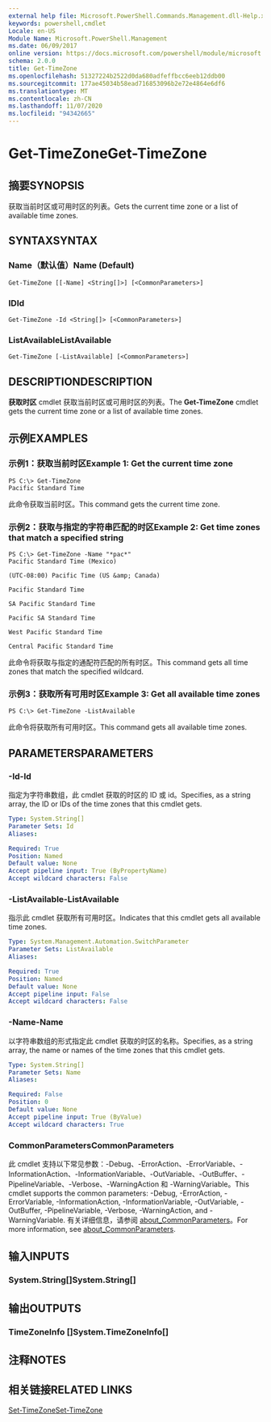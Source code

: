 ```yaml
---
external help file: Microsoft.PowerShell.Commands.Management.dll-Help.xml
keywords: powershell,cmdlet
Locale: en-US
Module Name: Microsoft.PowerShell.Management
ms.date: 06/09/2017
online version: https://docs.microsoft.com/powershell/module/microsoft.powershell.management/get-timezone?view=powershell-5.1&WT.mc_id=ps-gethelp
schema: 2.0.0
title: Get-TimeZone
ms.openlocfilehash: 51327224b2522d0da680adfeffbcc6eeb12ddb00
ms.sourcegitcommit: 177ae45034b58ead716853096b2e72e4864e6df6
ms.translationtype: MT
ms.contentlocale: zh-CN
ms.lasthandoff: 11/07/2020
ms.locfileid: "94342665"
---
```

# <span data-ttu-id="5233c-103">Get-TimeZone</span><span class="sxs-lookup"><span data-stu-id="5233c-103">Get-TimeZone</span></span>

## <span data-ttu-id="5233c-104">摘要</span><span class="sxs-lookup"><span data-stu-id="5233c-104">SYNOPSIS</span></span>
<span data-ttu-id="5233c-105">获取当前时区或可用时区的列表。</span><span class="sxs-lookup"><span data-stu-id="5233c-105">Gets the current time zone or a list of available time zones.</span></span>

## <span data-ttu-id="5233c-106">SYNTAX</span><span class="sxs-lookup"><span data-stu-id="5233c-106">SYNTAX</span></span>

### <span data-ttu-id="5233c-107">Name（默认值）</span><span class="sxs-lookup"><span data-stu-id="5233c-107">Name (Default)</span></span>

```
Get-TimeZone [[-Name] <String[]>] [<CommonParameters>]
```

### <span data-ttu-id="5233c-108">ID</span><span class="sxs-lookup"><span data-stu-id="5233c-108">Id</span></span>

```
Get-TimeZone -Id <String[]> [<CommonParameters>]
```

### <span data-ttu-id="5233c-109">ListAvailable</span><span class="sxs-lookup"><span data-stu-id="5233c-109">ListAvailable</span></span>

```
Get-TimeZone [-ListAvailable] [<CommonParameters>]
```

## <span data-ttu-id="5233c-110">DESCRIPTION</span><span class="sxs-lookup"><span data-stu-id="5233c-110">DESCRIPTION</span></span>

<span data-ttu-id="5233c-111">**获取时区** cmdlet 获取当前时区或可用时区的列表。</span><span class="sxs-lookup"><span data-stu-id="5233c-111">The **Get-TimeZone** cmdlet gets the current time zone or a list of available time zones.</span></span>

## <span data-ttu-id="5233c-112">示例</span><span class="sxs-lookup"><span data-stu-id="5233c-112">EXAMPLES</span></span>

### <span data-ttu-id="5233c-113">示例1：获取当前时区</span><span class="sxs-lookup"><span data-stu-id="5233c-113">Example 1: Get the current time zone</span></span>

```
PS C:\> Get-TimeZone
Pacific Standard Time
```

<span data-ttu-id="5233c-114">此命令获取当前时区。</span><span class="sxs-lookup"><span data-stu-id="5233c-114">This command gets the current time zone.</span></span>

### <span data-ttu-id="5233c-115">示例2：获取与指定的字符串匹配的时区</span><span class="sxs-lookup"><span data-stu-id="5233c-115">Example 2: Get time zones that match a specified string</span></span>

```
PS C:\> Get-TimeZone -Name "*pac*"
Pacific Standard Time (Mexico)

(UTC-08:00) Pacific Time (US &amp; Canada)

Pacific Standard Time

SA Pacific Standard Time

Pacific SA Standard Time

West Pacific Standard Time

Central Pacific Standard Time
```

<span data-ttu-id="5233c-116">此命令将获取与指定的通配符匹配的所有时区。</span><span class="sxs-lookup"><span data-stu-id="5233c-116">This command gets all time zones that match the specified wildcard.</span></span>

### <span data-ttu-id="5233c-117">示例3：获取所有可用时区</span><span class="sxs-lookup"><span data-stu-id="5233c-117">Example 3: Get all available time zones</span></span>

```
PS C:\> Get-TimeZone -ListAvailable
```

<span data-ttu-id="5233c-118">此命令将获取所有可用时区。</span><span class="sxs-lookup"><span data-stu-id="5233c-118">This command gets all available time zones.</span></span>

## <span data-ttu-id="5233c-119">PARAMETERS</span><span class="sxs-lookup"><span data-stu-id="5233c-119">PARAMETERS</span></span>

### <span data-ttu-id="5233c-120">-Id</span><span class="sxs-lookup"><span data-stu-id="5233c-120">-Id</span></span>

<span data-ttu-id="5233c-121">指定为字符串数组，此 cmdlet 获取的时区的 ID 或 id。</span><span class="sxs-lookup"><span data-stu-id="5233c-121">Specifies, as a string array, the ID or IDs of the time zones that this cmdlet gets.</span></span>

```yaml
Type: System.String[]
Parameter Sets: Id
Aliases:

Required: True
Position: Named
Default value: None
Accept pipeline input: True (ByPropertyName)
Accept wildcard characters: False
```

### <span data-ttu-id="5233c-122">-ListAvailable</span><span class="sxs-lookup"><span data-stu-id="5233c-122">-ListAvailable</span></span>

<span data-ttu-id="5233c-123">指示此 cmdlet 获取所有可用时区。</span><span class="sxs-lookup"><span data-stu-id="5233c-123">Indicates that this cmdlet gets all available time zones.</span></span>

```yaml
Type: System.Management.Automation.SwitchParameter
Parameter Sets: ListAvailable
Aliases:

Required: True
Position: Named
Default value: None
Accept pipeline input: False
Accept wildcard characters: False
```

### <span data-ttu-id="5233c-124">-Name</span><span class="sxs-lookup"><span data-stu-id="5233c-124">-Name</span></span>

<span data-ttu-id="5233c-125">以字符串数组的形式指定此 cmdlet 获取的时区的名称。</span><span class="sxs-lookup"><span data-stu-id="5233c-125">Specifies, as a string array, the name or names of the time zones that this cmdlet gets.</span></span>

```yaml
Type: System.String[]
Parameter Sets: Name
Aliases:

Required: False
Position: 0
Default value: None
Accept pipeline input: True (ByValue)
Accept wildcard characters: True
```

### <span data-ttu-id="5233c-126">CommonParameters</span><span class="sxs-lookup"><span data-stu-id="5233c-126">CommonParameters</span></span>

<span data-ttu-id="5233c-127">此 cmdlet 支持以下常见参数：-Debug、-ErrorAction、-ErrorVariable、-InformationAction、-InformationVariable、-OutVariable、-OutBuffer、-PipelineVariable、-Verbose、-WarningAction 和 -WarningVariable。</span><span class="sxs-lookup"><span data-stu-id="5233c-127">This cmdlet supports the common parameters: -Debug, -ErrorAction, -ErrorVariable, -InformationAction, -InformationVariable, -OutVariable, -OutBuffer, -PipelineVariable, -Verbose, -WarningAction, and -WarningVariable.</span></span> <span data-ttu-id="5233c-128">有关详细信息，请参阅 [about_CommonParameters](https://go.microsoft.com/fwlink/?LinkID=113216)。</span><span class="sxs-lookup"><span data-stu-id="5233c-128">For more information, see [about_CommonParameters](https://go.microsoft.com/fwlink/?LinkID=113216).</span></span>

## <span data-ttu-id="5233c-129">输入</span><span class="sxs-lookup"><span data-stu-id="5233c-129">INPUTS</span></span>

### <span data-ttu-id="5233c-130">System.String[]</span><span class="sxs-lookup"><span data-stu-id="5233c-130">System.String[]</span></span>

## <span data-ttu-id="5233c-131">输出</span><span class="sxs-lookup"><span data-stu-id="5233c-131">OUTPUTS</span></span>

### <span data-ttu-id="5233c-132">TimeZoneInfo []</span><span class="sxs-lookup"><span data-stu-id="5233c-132">System.TimeZoneInfo[]</span></span>

## <span data-ttu-id="5233c-133">注释</span><span class="sxs-lookup"><span data-stu-id="5233c-133">NOTES</span></span>

## <span data-ttu-id="5233c-134">相关链接</span><span class="sxs-lookup"><span data-stu-id="5233c-134">RELATED LINKS</span></span>

[<span data-ttu-id="5233c-135">Set-TimeZone</span><span class="sxs-lookup"><span data-stu-id="5233c-135">Set-TimeZone</span></span>](Set-TimeZone.md)

